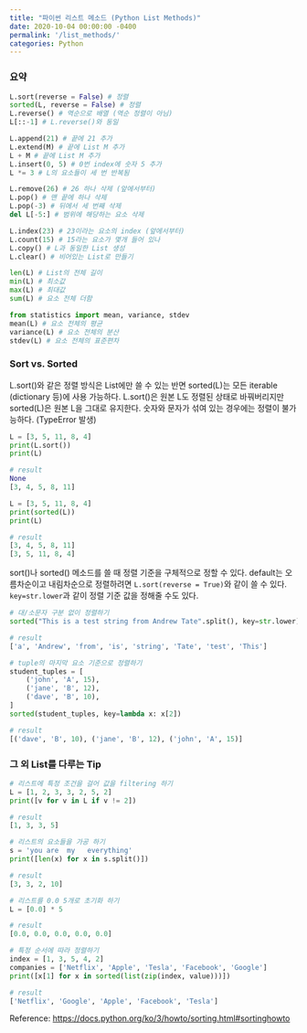 ```yaml
---
title: "파이썬 리스트 메소드 (Python List Methods)"
date: 2020-10-04 00:00:00 -0400
permalink: '/list_methods/'
categories: Python
---
```


### 요약

```python
L.sort(reverse = False) # 정렬
sorted(L, reverse = False) # 정렬
L.reverse() # 역순으로 배열 (역순 정렬이 아님)
L[::-1] # L.reverse()와 동일

L.append(21) # 끝에 21 추가
L.extend(M) # 끝에 List M 추가
L + M # 끝에 List M 추가
L.insert(0, 5) # 0번 index에 숫자 5 추가
L *= 3 # L의 요소들이 세 번 반복됨

L.remove(26) # 26 하나 삭제 (앞에서부터)
L.pop() # 맨 끝에 하나 삭제
L.pop(-3) # 뒤에서 세 번째 삭제
del L[-5:] # 범위에 해당하는 요소 삭제

L.index(23) # 23이라는 요소의 index (앞에서부터)
L.count(15) # 15라는 요소가 몇개 들어 있나
L.copy() # L과 동일한 List 생성
L.clear() # 비어있는 List로 만들기

len(L) # List의 전체 길이
min(L) # 최소값
max(L) # 최대값
sum(L) # 요소 전체 더함

from statistics import mean, variance, stdev
mean(L) # 요소 전체의 평균
variance(L) # 요소 전체의 분산
stdev(L) # 요소 전체의 표준편차
```

### Sort vs. Sorted

L.sort()와 같은 정렬 방식은 List에만 쓸 수 있는 반면 sorted(L)는 모든 iterable (dictionary 등)에 사용 가능하다.
L.sort()은 원본 L도 정렬된 상태로 바꿔버리지만 sorted(L)은 원본 L을 그대로 유지한다.
숫자와 문자가 섞여 있는 경우에는 정렬이 불가능하다. (TypeError 발생)

```python
L = [3, 5, 11, 8, 4]
print(L.sort())
print(L)

# result
None
[3, 4, 5, 8, 11]
```

```python
L = [3, 5, 11, 8, 4]
print(sorted(L))
print(L)

# result
[3, 4, 5, 8, 11]
[3, 5, 11, 8, 4]
```

sort()나 sorted() 메소드를 쓸 때 정렬 기준을 구체적으로 정할 수 있다. default는 오름차순이고 내림차순으로 정렬하려면 `L.sort(reverse = True)`와 같이 쓸 수 있다. `key=str.lower`과 같이 정렬 기준 값을 정해줄 수도 있다.

```python
# 대/소문자 구분 없이 정렬하기
sorted("This is a test string from Andrew Tate".split(), key=str.lower)

# result
['a', 'Andrew', 'from', 'is', 'string', 'Tate', 'test', 'This']
```

```python
# tuple의 마지막 요소 기준으로 정렬하기
student_tuples = [
    ('john', 'A', 15),
    ('jane', 'B', 12),
    ('dave', 'B', 10),
]
sorted(student_tuples, key=lambda x: x[2])

# result
[('dave', 'B', 10), ('jane', 'B', 12), ('john', 'A', 15)]
```

### 그 외 List를 다루는 Tip

```python
# 리스트에 특정 조건을 걸어 값을 filtering 하기
L = [1, 2, 3, 3, 2, 5, 2]
print([v for v in L if v != 2])

# result
[1, 3, 3, 5]
```

```python
# 리스트의 요소들을 가공 하기
s = 'you are  my   everything'
print([len(x) for x in s.split()])

# result
[3, 3, 2, 10]
```

```python
# 리스트를 0.0 5개로 초기화 하기
L = [0.0] * 5

# result
[0.0, 0.0, 0.0, 0.0, 0.0]
```

```python
# 특정 순서에 따라 정렬하기
index = [1, 3, 5, 4, 2]
companies = ['Netflix', 'Apple', 'Tesla', 'Facebook', 'Google']
print([x[1] for x in sorted(list(zip(index, value)))])

# result
['Netflix', 'Google', 'Apple', 'Facebook', 'Tesla']
```

Reference: https://docs.python.org/ko/3/howto/sorting.html#sortinghowto
